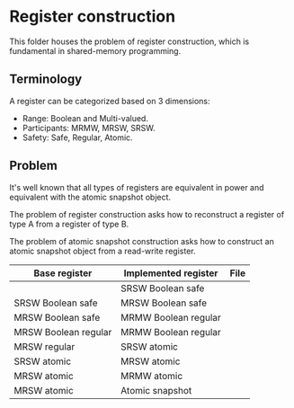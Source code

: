 # Register construction

This folder houses the problem of register construction, which is fundamental in shared-memory programming.

## Terminology

A register can be categorized based on 3 dimensions:
- Range: Boolean and Multi-valued.
- Participants: MRMW, MRSW, SRSW.
- Safety: Safe, Regular, Atomic.

## Problem

It's well known that all types of registers are equivalent in power and equivalent with the atomic snapshot object.

The problem of register construction asks how to reconstruct a register of type A from a register of type B.

The problem of atomic snapshot construction asks how to construct an atomic snapshot object from a read-write register.

|  Base register       | Implemented register | File      |
|----------------------|----------------------|-----------|
|                      | SRSW Boolean safe    |           |
| SRSW Boolean safe    | MRSW Boolean safe    |           |
| MRSW Boolean safe    | MRMW Boolean regular |           |
| MRSW Boolean regular | MRMW Boolean regular |           |
| MRSW regular         | SRSW atomic          |           |
| SRSW atomic          | MRSW atomic          |           |
| MRSW atomic          | MRMW atomic          |           |
| MRSW atomic          | Atomic snapshot      |           |
